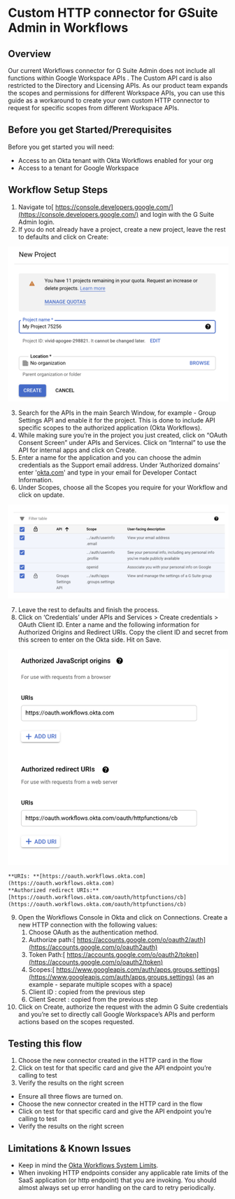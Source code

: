 
# Custom HTTP connector for GSuite Admin in Workflows


## Overview

Our current Workflows connector for G Suite Admin does not include all functions within Google Workspace APIs . The Custom API card is also restricted to the Directory and Licensing APIs. As our product team expands the scopes and permissions for different Workspace APIs, you can use this guide as a workaround to create your own custom HTTP connector to request for specific scopes from different Workspace APIs.


## Before you get Started/Prerequisites

Before you get started you will need:



*   Access to an Okta tenant with Okta Workflows enabled for your org
*   Access to a tenant for Google Workspace

## Workflow Setup Steps



1. Navigate to[ https://console.developers.google.com/](https://console.developers.google.com/) and login with the G Suite Admin login.
2. If you do not already have a project, create a new project, leave the rest to defaults and click on Create:

![alt_text](images/image1.png "image_tooltip")

3. Search for the APIs in the main Search Window, for example - Group Settings API and enable it for the project. This is done to include API specific scopes to the authorized application (Okta Workflows).
4. While making sure you’re in the project you just created, click on “OAuth Consent Screen” under APIs and Services. Click on “Internal” to use the API for internal apps and click on Create.
5. Enter a name for the application and you can choose the admin credentials as the Support email address. Under ‘Authorized domains’ enter '[okta.com](http://okta.com/)' and type in your email for Developer Contact Information.
6. Under Scopes, choose all the Scopes you require for your Workflow and click on update.

![alt_text](images/image2.png "image_tooltip")

7. Leave the rest to defaults and finish the process.
8. Click on ‘Credentials’ under APIs and Services > Create credentials > OAuth Client ID. Enter a name and the following information for Authorized Origins and Redirect URIs. Copy the client ID and secret from this screen to enter on the Okta side. Hit on Save.

![alt_text](images/image3.png "image_tooltip")

    **URIs: **[https://oauth.workflows.okta.com](https://oauth.workflows.okta.com)
    **Authorized redirect URIs:** [https://oauth.workflows.okta.com/oauth/httpfunctions/cb](https://oauth.workflows.okta.com/oauth/httpfunctions/cb)

9. Open the Workflows Console in Okta and click on Connections. Create a new HTTP connection with the following values:
    1. Choose OAuth as the authentication method.
    2. Authorize path:[ https://accounts.google.com/o/oauth2/auth](https://accounts.google.com/o/oauth2auth)
    3. Token Path:[ https://accounts.google.com/o/oauth2/token](https://accounts.google.com/o/oauth2/token)
    4. Scopes:[ https://www.googleapis.com/auth/apps.groups.settings](https://www.googleapis.com/auth/apps.groups.settings) (as an example - separate multiple scopes with a space)
    5. Client ID : copied from the previous step
    6. Client Secret : copied from the previous step
10. Click on Create, authorize the request with the admin G Suite credentials and you’re set to directly call Google Workspace’s APIs and perform actions based on the scopes requested.

## Testing this flow

1. Choose the new connector created in the HTTP card in the flow
2. Click on test for that specific card and give the API endpoint you’re calling to test
3. Verify the results on the right screen 

*   Ensure all three flows are turned on.
*   Choose the new connector created in the HTTP card in the flow
*   Click on test for that specific card and give the API endpoint you’re calling to test
*   Verify the results on the right screen 


## Limitations & Known Issues 



*   Keep in mind the [Okta Workflows System Limits](https://help.okta.com/en/prod/Content/Topics/Workflows/workflows-system-limits.htm).
*   When invoking HTTP endpoints consider any applicable rate limits of the SaaS application (or http endpoint) that you are invoking. You should almost always set up error handling on the card to retry periodically.
